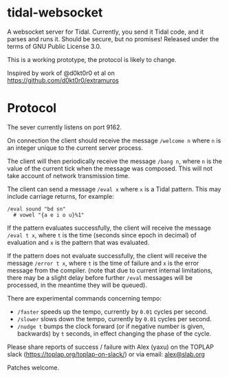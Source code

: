 # tidal-websocket

A websocket server for Tidal. Currently, you send it Tidal code, and
it parses and runs it. Should be secure, but no promises! Released
under the terms of GNU Public License 3.0.

This is a working prototype, the protocol is likely to change.

Inspired by work of @d0kt0r0 et al on
  https://github.com/d0kt0r0/extramuros

# Protocol

The sever currently listens on port 9162.

On connection the client should receive the message `/welcome n` where
`n` is an integer unique to the current server process.

The client will then periodically receive the message `/bang n`, where
`n` is the value of the current tick when the message was
composed. This will not take account of network transmission time.

The client can send a message `/eval x` where `x` is a Tidal
pattern. This may include carriage returns, for example:

```
/eval sound "bd sn"
  # vowel "{a e i o u}%1"
```

If the pattern evaluates successfully, the client will receive the
message `/eval t x`, where `t` is the time (seconds since epoch in
decimal) of evaluation and `x` is the pattern that was evaluated.

If the pattern does not evaluate successfully, the client will receive
the message `/error t x`, where `t` is the time of failure and `x` is
the error message from the compiler. (note that due to current
internal limitations, there may be a slight delay before further
`/eval` messages will be processed, in the meantime they will be
queued).

There are experimental commands concerning tempo:

* `/faster` speeds up the tempo, currently by `0.01` cycles per second.
* `/slower` slows down the tempo, currently by `0.01` cycles per second.
* `/nudge t` bumps the clock forward (or if negative number is given,
  backwards) by `t` seconds, in effect changing the phase of the
  cycle.

Please share reports of success / failure with Alex (yaxu) on the
TOPLAP slack (https://toplap.org/toplap-on-slack/) or via email:
alex@slab.org

Patches welcome.
